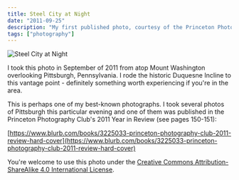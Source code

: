 ```yaml
---
title: Steel City at Night
date: "2011-09-25"
description: "My first published photo, courtesy of the Princeton Photography Club."
tags: ["photography"]
---
```


![Steel City at Night](https://kmsmedia.kevansizemore.com/image/2011-09-25_steel-city-at-night.jpg)

I took this photo in September of 2011 from atop Mount Washington overlooking Pittsburgh, Pennsylvania.  I rode the historic Duquesne Incline to this vantage point - definitely something worth experiencing if you're in the area.

This is perhaps one of my best-known photographs.  I took several photos of Pittsburgh this particular evening and one of them was published in the Princeton Photography Club's 2011 Year in Review (see pages 150-151):

[https://www.blurb.com/books/3225033-princeton-photography-club-2011-review-hard-cover](https://www.blurb.com/books/3225033-princeton-photography-club-2011-review-hard-cover)

You're welcome to use this photo under the [Creative Commons Attribution-ShareAlike 4.0 International License](https://creativecommons.org/licenses/by-sa/4.0/).

